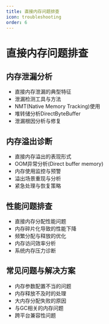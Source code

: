 ```yaml
---
title: 直接内存问题排查
icon: troubleshooting
order: 6
---
```


# 直接内存问题排查

## 内存泄漏分析

- 直接内存泄漏的典型特征
- 泄漏检测工具与方法
- NMT(Native Memory Tracking)使用
- 堆转储分析DirectByteBuffer
- 泄漏根因分析与修复

## 内存溢出诊断

- 直接内存溢出的表现形式
- OOM异常分析(Direct buffer memory)
- 内存使用监控与预警
- 溢出场景重现与分析
- 紧急处理与恢复策略

## 性能问题排查

- 直接内存分配性能问题
- 内存碎片化导致的性能下降
- 频繁分配与释放的优化
- 内存访问效率分析
- 系统内存压力诊断

## 常见问题与解决方案

- 内存参数配置不当的问题
- 内存释放不及时的处理
- 大内存分配失败的原因
- 与GC相关的内存问题
- 跨平台兼容性问题
